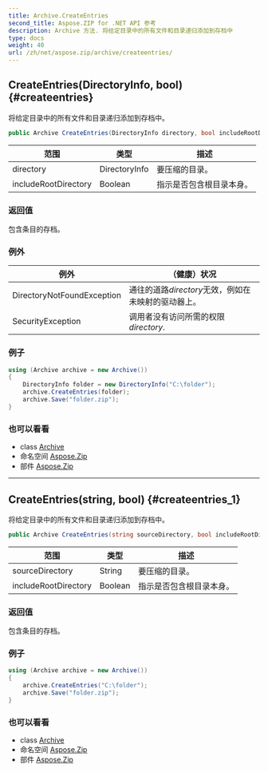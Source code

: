 ```yaml
---
title: Archive.CreateEntries
second_title: Aspose.ZIP for .NET API 参考
description: Archive 方法. 将给定目录中的所有文件和目录递归添加到存档中
type: docs
weight: 40
url: /zh/net/aspose.zip/archive/createentries/
---
```

## CreateEntries(DirectoryInfo, bool) {#createentries}

将给定目录中的所有文件和目录递归添加到存档中。

```csharp
public Archive CreateEntries(DirectoryInfo directory, bool includeRootDirectory = true)
```

| 范围 | 类型 | 描述 |
| --- | --- | --- |
| directory | DirectoryInfo | 要压缩的目录。 |
| includeRootDirectory | Boolean | 指示是否包含根目录本身。 |

### 返回值

包含条目的存档。

### 例外

| 例外 | （健康）状况 |
| --- | --- |
| DirectoryNotFoundException | 通往的道路*directory*无效，例如在未映射的驱动器上。 |
| SecurityException | 调用者没有访问所需的权限*directory*. |

### 例子

```csharp
using (Archive archive = new Archive())
{
    DirectoryInfo folder = new DirectoryInfo("C:\folder");
    archive.CreateEntries(folder);
    archive.Save("folder.zip");
}
```

### 也可以看看

* class [Archive](../)
* 命名空间 [Aspose.Zip](../../archive/)
* 部件 [Aspose.Zip](../../../)

---

## CreateEntries(string, bool) {#createentries_1}

将给定目录中的所有文件和目录递归添加到存档中。

```csharp
public Archive CreateEntries(string sourceDirectory, bool includeRootDirectory = true)
```

| 范围 | 类型 | 描述 |
| --- | --- | --- |
| sourceDirectory | String | 要压缩的目录。 |
| includeRootDirectory | Boolean | 指示是否包含根目录本身。 |

### 返回值

包含条目的存档。

### 例子

```csharp
using (Archive archive = new Archive())
{
    archive.CreateEntries("C:\folder");
    archive.Save("folder.zip");
}
```

### 也可以看看

* class [Archive](../)
* 命名空间 [Aspose.Zip](../../archive/)
* 部件 [Aspose.Zip](../../../)


